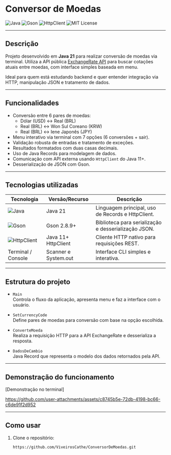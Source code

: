 # Conversor de Moedas

![Java](https://img.shields.io/badge/Java-21-blue.svg)
![Gson](https://img.shields.io/badge/Gson-2.8.9-green.svg)
![HttpClient](https://img.shields.io/badge/HttpClient-Java11+-brightgreen.svg)
![MIT License](https://img.shields.io/badge/License-MIT-yellow.svg)

---

## Descrição

Projeto desenvolvido em **Java 21** para realizar conversão de moedas via terminal. Utiliza a API pública [ExchangeRate API](https://www.exchangerate-api.com) para buscar cotações atuais entre moedas, com interface simples baseada em menu.

Ideal para quem está estudando backend e quer entender integração via HTTP, manipulação JSON e tratamento de dados.

---

## Funcionalidades

- Conversão entre 6 pares de moedas:
  - Dólar (USD) ↔ Real (BRL)
  - Real (BRL) ↔ Won Sul Coreano (KRW)
  - Real (BRL) ↔ Iene Japonês (JPY)
- Menu interativo via terminal com 7 opções (6 conversões + sair).
- Validação robusta de entradas e tratamento de exceções.
- Resultados formatados com duas casas decimais.
- Uso de Java Records para modelagem de dados.
- Comunicação com API externa usando `HttpClient` do Java 11+.
- Desserialização de JSON com Gson.

---

## Tecnologias utilizadas

| Tecnologia           | Versão/Recurso          | Descrição                                    |
|----------------------|------------------------|----------------------------------------------|
| ![Java](https://img.shields.io/badge/Java-21-blue.svg)            | Java 21               | Linguagem principal, uso de Records e HttpClient. |
| ![Gson](https://img.shields.io/badge/Gson-2.8.9-green.svg)         | Gson 2.8.9+           | Biblioteca para serialização e desserialização JSON. |
| ![HttpClient](https://img.shields.io/badge/HttpClient-Java11+-brightgreen.svg) | Java 11+ HttpClient   | Cliente HTTP nativo para requisições REST.          |
| Terminal / Console   | Scanner e System.out    | Interface CLI simples e interativa.           |

---

## Estrutura do projeto

- `Main`  
  Controla o fluxo da aplicação, apresenta menu e faz a interface com o usuário.

- `SetCurrencyCode`  
  Define pares de moedas para conversão com base na opção escolhida.

- `ConverteMoeda`  
  Realiza a requisição HTTP para a API ExchangeRate e desserializa a resposta.

- `DadosDeCambio`  
  Java Record que representa o modelo dos dados retornados pela API.

---

## Demonstração do funcionamento

[Demonstração no terminal]

https://github.com/user-attachments/assets/c8745b5e-72db-4198-bc66-c6de91f2d952

---

## Como usar

1. Clone o repositório:

   ```bash
   https://github.com/ViveirosCathe/ConversorDeMoedas.git
